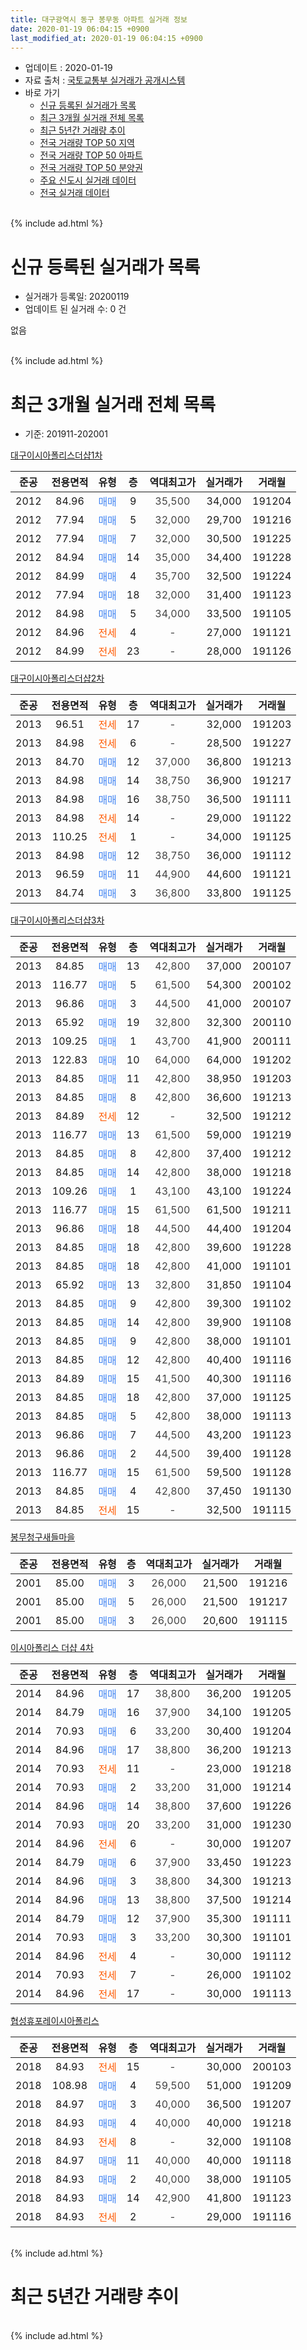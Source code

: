 ```yaml
---
title: 대구광역시 동구 봉무동 아파트 실거래 정보
date: 2020-01-19 06:04:15 +0900
last_modified_at: 2020-01-19 06:04:15 +0900
---
```


* 업데이트 : 2020-01-19
* 자료 출처 : [국토교통부 실거래가 공개시스템](http://rt.molit.go.kr)
* 바로 가기
    * [신규 등록된 실거래가 목록](#신규-등록된-실거래가-목록)
    * [최근 3개월 실거래 전체 목록](#최근-3개월-실거래-전체-목록)
    * [최근 5년간 거래량 추이](#최근-5년간-거래량-추이)
    * [전국 거래량 TOP 50 지역](https://apt-info.github.io/apt-trade-info/최근-3개월-전국에서-가장-거래가-많이-발생한-지역)
    * [전국 거래량 TOP 50 아파트](https://apt-info.github.io/apt-trade-info/최근-3개월-전국에서-가장-거래가-많이-발생한-아파트)
    * [전국 거래량 TOP 50 분양권](https://apt-info.github.io/apt-trade-info/최근-3개월-전국에서-가장-거래가-많이-발생한-분양권)
    * [주요 신도시 실거래 데이터](https://apt-info.github.io/apt-trade-info/주요-신도시)
    * [전국 실거래 데이터](https://apt-info.github.io/apt-trade-info/전국)
<br>
{% include ad.html %}
<br>

# 신규 등록된 실거래가 목록
* 실거래가 등록일: 20200119
* 업데이트 된 실거래 수: 0 건

없음

<br>
{% include ad.html %}
<br>

# 최근 3개월 실거래 전체 목록
* 기준: 201911-202001


[대구이시아폴리스더샵1차](https://search.naver.com/search.naver?query=%EB%8C%80%EA%B5%AC%EA%B4%91%EC%97%AD%EC%8B%9C+%EB%8F%99%EA%B5%AC+%EB%B4%89%EB%AC%B4%EB%8F%99+%EB%8C%80%EA%B5%AC%EC%9D%B4%EC%8B%9C%EC%95%84%ED%8F%B4%EB%A6%AC%EC%8A%A4%EB%8D%94%EC%83%B51%EC%B0%A8)

|준공|전용면적|유형|층|역대최고가|실거래가|거래월|
|:---:|:---:|:---:|:---:|:---:|:---:|:---:|
|2012|84.96|<span style="color:#4285f3">매매</span>|9|<span style="color:#444444">35,500</span>|34,000|191204|
|2012|77.94|<span style="color:#4285f3">매매</span>|5|<span style="color:#444444">32,000</span>|29,700|191216|
|2012|77.94|<span style="color:#4285f3">매매</span>|7|<span style="color:#444444">32,000</span>|30,500|191225|
|2012|84.94|<span style="color:#4285f3">매매</span>|14|<span style="color:#444444">35,000</span>|34,400|191228|
|2012|84.99|<span style="color:#4285f3">매매</span>|4|<span style="color:#444444">35,700</span>|32,500|191224|
|2012|77.94|<span style="color:#4285f3">매매</span>|18|<span style="color:#444444">32,000</span>|31,400|191123|
|2012|84.98|<span style="color:#4285f3">매매</span>|5|<span style="color:#444444">34,000</span>|33,500|191105|
|2012|84.96|<span style="color:#ff5a00">전세</span>|4|<span style="color:#444444">-</span>|27,000|191121|
|2012|84.99|<span style="color:#ff5a00">전세</span>|23|<span style="color:#444444">-</span>|28,000|191126|

[대구이시아폴리스더샵2차](https://search.naver.com/search.naver?query=%EB%8C%80%EA%B5%AC%EA%B4%91%EC%97%AD%EC%8B%9C+%EB%8F%99%EA%B5%AC+%EB%B4%89%EB%AC%B4%EB%8F%99+%EB%8C%80%EA%B5%AC%EC%9D%B4%EC%8B%9C%EC%95%84%ED%8F%B4%EB%A6%AC%EC%8A%A4%EB%8D%94%EC%83%B52%EC%B0%A8)

|준공|전용면적|유형|층|역대최고가|실거래가|거래월|
|:---:|:---:|:---:|:---:|:---:|:---:|:---:|
|2013|96.51|<span style="color:#ff5a00">전세</span>|17|<span style="color:#444444">-</span>|32,000|191203|
|2013|84.98|<span style="color:#ff5a00">전세</span>|6|<span style="color:#444444">-</span>|28,500|191227|
|2013|84.70|<span style="color:#4285f3">매매</span>|12|<span style="color:#444444">37,000</span>|36,800|191213|
|2013|84.98|<span style="color:#4285f3">매매</span>|14|<span style="color:#444444">38,750</span>|36,900|191217|
|2013|84.98|<span style="color:#4285f3">매매</span>|16|<span style="color:#444444">38,750</span>|36,500|191111|
|2013|84.98|<span style="color:#ff5a00">전세</span>|14|<span style="color:#444444">-</span>|29,000|191122|
|2013|110.25|<span style="color:#ff5a00">전세</span>|1|<span style="color:#444444">-</span>|34,000|191125|
|2013|84.98|<span style="color:#4285f3">매매</span>|12|<span style="color:#444444">38,750</span>|36,000|191112|
|2013|96.59|<span style="color:#4285f3">매매</span>|11|<span style="color:#444444">44,900</span>|44,600|191121|
|2013|84.74|<span style="color:#4285f3">매매</span>|3|<span style="color:#444444">36,800</span>|33,800|191125|

[대구이시아폴리스더샵3차](https://search.naver.com/search.naver?query=%EB%8C%80%EA%B5%AC%EA%B4%91%EC%97%AD%EC%8B%9C+%EB%8F%99%EA%B5%AC+%EB%B4%89%EB%AC%B4%EB%8F%99+%EB%8C%80%EA%B5%AC%EC%9D%B4%EC%8B%9C%EC%95%84%ED%8F%B4%EB%A6%AC%EC%8A%A4%EB%8D%94%EC%83%B53%EC%B0%A8)

|준공|전용면적|유형|층|역대최고가|실거래가|거래월|
|:---:|:---:|:---:|:---:|:---:|:---:|:---:|
|2013|84.85|<span style="color:#4285f3">매매</span>|13|<span style="color:#444444">42,800</span>|37,000|200107|
|2013|116.77|<span style="color:#4285f3">매매</span>|5|<span style="color:#444444">61,500</span>|54,300|200102|
|2013|96.86|<span style="color:#4285f3">매매</span>|3|<span style="color:#444444">44,500</span>|41,000|200107|
|2013|65.92|<span style="color:#4285f3">매매</span>|19|<span style="color:#444444">32,800</span>|32,300|200110|
|2013|109.25|<span style="color:#4285f3">매매</span>|1|<span style="color:#444444">43,700</span>|41,900|200111|
|2013|122.83|<span style="color:#4285f3">매매</span>|10|<span style="color:#444444">64,000</span>|64,000|191202|
|2013|84.85|<span style="color:#4285f3">매매</span>|11|<span style="color:#444444">42,800</span>|38,950|191203|
|2013|84.85|<span style="color:#4285f3">매매</span>|8|<span style="color:#444444">42,800</span>|36,600|191213|
|2013|84.89|<span style="color:#ff5a00">전세</span>|12|<span style="color:#444444">-</span>|32,500|191212|
|2013|116.77|<span style="color:#4285f3">매매</span>|13|<span style="color:#444444">61,500</span>|59,000|191219|
|2013|84.85|<span style="color:#4285f3">매매</span>|8|<span style="color:#444444">42,800</span>|37,400|191212|
|2013|84.85|<span style="color:#4285f3">매매</span>|14|<span style="color:#444444">42,800</span>|38,000|191218|
|2013|109.26|<span style="color:#4285f3">매매</span>|1|<span style="color:#444444">43,100</span>|43,100|191224|
|2013|116.77|<span style="color:#4285f3">매매</span>|15|<span style="color:#444444">61,500</span>|61,500|191211|
|2013|96.86|<span style="color:#4285f3">매매</span>|18|<span style="color:#444444">44,500</span>|44,400|191204|
|2013|84.85|<span style="color:#4285f3">매매</span>|18|<span style="color:#444444">42,800</span>|39,600|191228|
|2013|84.85|<span style="color:#4285f3">매매</span>|18|<span style="color:#444444">42,800</span>|41,000|191101|
|2013|65.92|<span style="color:#4285f3">매매</span>|13|<span style="color:#444444">32,800</span>|31,850|191104|
|2013|84.85|<span style="color:#4285f3">매매</span>|9|<span style="color:#444444">42,800</span>|39,300|191102|
|2013|84.85|<span style="color:#4285f3">매매</span>|14|<span style="color:#444444">42,800</span>|39,900|191108|
|2013|84.85|<span style="color:#4285f3">매매</span>|9|<span style="color:#444444">42,800</span>|38,000|191101|
|2013|84.85|<span style="color:#4285f3">매매</span>|12|<span style="color:#444444">42,800</span>|40,400|191116|
|2013|84.89|<span style="color:#4285f3">매매</span>|15|<span style="color:#444444">41,500</span>|40,300|191116|
|2013|84.85|<span style="color:#4285f3">매매</span>|18|<span style="color:#444444">42,800</span>|37,000|191125|
|2013|84.85|<span style="color:#4285f3">매매</span>|5|<span style="color:#444444">42,800</span>|38,000|191113|
|2013|96.86|<span style="color:#4285f3">매매</span>|7|<span style="color:#444444">44,500</span>|43,200|191123|
|2013|96.86|<span style="color:#4285f3">매매</span>|2|<span style="color:#444444">44,500</span>|39,400|191128|
|2013|116.77|<span style="color:#4285f3">매매</span>|15|<span style="color:#444444">61,500</span>|59,500|191128|
|2013|84.85|<span style="color:#4285f3">매매</span>|4|<span style="color:#444444">42,800</span>|37,450|191130|
|2013|84.85|<span style="color:#ff5a00">전세</span>|15|<span style="color:#444444">-</span>|32,500|191115|


<script async src="//pagead2.googlesyndication.com/pagead/js/adsbygoogle.js"></script>
<!-- 기본 -->
<ins class="adsbygoogle"
     style="display:block"
     data-ad-client="ca-pub-1142216861245946"
     data-ad-slot="4805727019"
     data-ad-format="auto"
     data-full-width-responsive="true"></ins>
<script>
(adsbygoogle = window.adsbygoogle || []).push({});
</script>


[봉무청구새들마을](https://search.naver.com/search.naver?query=%EB%8C%80%EA%B5%AC%EA%B4%91%EC%97%AD%EC%8B%9C+%EB%8F%99%EA%B5%AC+%EB%B4%89%EB%AC%B4%EB%8F%99+%EB%B4%89%EB%AC%B4%EC%B2%AD%EA%B5%AC%EC%83%88%EB%93%A4%EB%A7%88%EC%9D%84)

|준공|전용면적|유형|층|역대최고가|실거래가|거래월|
|:---:|:---:|:---:|:---:|:---:|:---:|:---:|
|2001|85.00|<span style="color:#4285f3">매매</span>|3|<span style="color:#444444">26,000</span>|21,500|191216|
|2001|85.00|<span style="color:#4285f3">매매</span>|5|<span style="color:#444444">26,000</span>|21,500|191217|
|2001|85.00|<span style="color:#4285f3">매매</span>|3|<span style="color:#444444">26,000</span>|20,600|191115|

[이시아폴리스 더샵 4차](https://search.naver.com/search.naver?query=%EB%8C%80%EA%B5%AC%EA%B4%91%EC%97%AD%EC%8B%9C+%EB%8F%99%EA%B5%AC+%EB%B4%89%EB%AC%B4%EB%8F%99+%EC%9D%B4%EC%8B%9C%EC%95%84%ED%8F%B4%EB%A6%AC%EC%8A%A4+%EB%8D%94%EC%83%B5+4%EC%B0%A8)

|준공|전용면적|유형|층|역대최고가|실거래가|거래월|
|:---:|:---:|:---:|:---:|:---:|:---:|:---:|
|2014|84.96|<span style="color:#4285f3">매매</span>|17|<span style="color:#444444">38,800</span>|36,200|191205|
|2014|84.79|<span style="color:#4285f3">매매</span>|16|<span style="color:#444444">37,900</span>|34,100|191205|
|2014|70.93|<span style="color:#4285f3">매매</span>|6|<span style="color:#444444">33,200</span>|30,400|191204|
|2014|84.96|<span style="color:#4285f3">매매</span>|17|<span style="color:#444444">38,800</span>|36,200|191213|
|2014|70.93|<span style="color:#ff5a00">전세</span>|11|<span style="color:#444444">-</span>|23,000|191218|
|2014|70.93|<span style="color:#4285f3">매매</span>|2|<span style="color:#444444">33,200</span>|31,000|191214|
|2014|84.96|<span style="color:#4285f3">매매</span>|14|<span style="color:#444444">38,800</span>|37,600|191226|
|2014|70.93|<span style="color:#4285f3">매매</span>|20|<span style="color:#444444">33,200</span>|31,000|191230|
|2014|84.96|<span style="color:#ff5a00">전세</span>|6|<span style="color:#444444">-</span>|30,000|191207|
|2014|84.79|<span style="color:#4285f3">매매</span>|6|<span style="color:#444444">37,900</span>|33,450|191223|
|2014|84.96|<span style="color:#4285f3">매매</span>|3|<span style="color:#444444">38,800</span>|34,300|191213|
|2014|84.96|<span style="color:#4285f3">매매</span>|13|<span style="color:#444444">38,800</span>|37,500|191214|
|2014|84.79|<span style="color:#4285f3">매매</span>|12|<span style="color:#444444">37,900</span>|35,300|191111|
|2014|70.93|<span style="color:#4285f3">매매</span>|3|<span style="color:#444444">33,200</span>|30,300|191101|
|2014|84.96|<span style="color:#ff5a00">전세</span>|4|<span style="color:#444444">-</span>|30,000|191112|
|2014|70.93|<span style="color:#ff5a00">전세</span>|7|<span style="color:#444444">-</span>|26,000|191102|
|2014|84.96|<span style="color:#ff5a00">전세</span>|17|<span style="color:#444444">-</span>|30,000|191113|

[협성휴포레이시아폴리스](https://search.naver.com/search.naver?query=%EB%8C%80%EA%B5%AC%EA%B4%91%EC%97%AD%EC%8B%9C+%EB%8F%99%EA%B5%AC+%EB%B4%89%EB%AC%B4%EB%8F%99+%ED%98%91%EC%84%B1%ED%9C%B4%ED%8F%AC%EB%A0%88%EC%9D%B4%EC%8B%9C%EC%95%84%ED%8F%B4%EB%A6%AC%EC%8A%A4)

|준공|전용면적|유형|층|역대최고가|실거래가|거래월|
|:---:|:---:|:---:|:---:|:---:|:---:|:---:|
|2018|84.93|<span style="color:#ff5a00">전세</span>|15|<span style="color:#444444">-</span>|30,000|200103|
|2018|108.98|<span style="color:#4285f3">매매</span>|4|<span style="color:#444444">59,500</span>|51,000|191209|
|2018|84.97|<span style="color:#4285f3">매매</span>|3|<span style="color:#444444">40,000</span>|36,500|191207|
|2018|84.93|<span style="color:#4285f3">매매</span>|4|<span style="color:#444444">40,000</span>|40,000|191218|
|2018|84.93|<span style="color:#ff5a00">전세</span>|8|<span style="color:#444444">-</span>|32,000|191108|
|2018|84.97|<span style="color:#4285f3">매매</span>|11|<span style="color:#444444">40,000</span>|40,000|191118|
|2018|84.93|<span style="color:#4285f3">매매</span>|2|<span style="color:#444444">40,000</span>|38,000|191105|
|2018|84.93|<span style="color:#4285f3">매매</span>|14|<span style="color:#444444">42,900</span>|41,800|191123|
|2018|84.93|<span style="color:#ff5a00">전세</span>|2|<span style="color:#444444">-</span>|29,000|191116|


<br>
{% include ad.html %}
<br>

# 최근 5년간 거래량 추이


<div style="width:100%;">
    <canvas id="deal_progress" height="200"></canvas>
</div>

<script>
new Chart(document.getElementById("deal_progress"), {
    type: 'line',
    data: {
        labels: ['201501','201502','201503','201504','201505','201506','201507','201508','201509','201510','201511','201512','201601','201602','201603','201604','201605','201606','201607','201608','201609','201610','201611','201612','201701','201702','201703','201704','201705','201706','201707','201708','201709','201710','201711','201712','201801','201802','201803','201804','201805','201806','201807','201808','201809','201810','201811','201812','201901','201902','201903','201904','201905','201906','201907','201908','201909','201910','201911','201912','202001'],
        datasets: [{
            label: '매매',
            pointRadius: 1,
            data: [14, 10, 9, 9, 14, 26, 17, 6, 10, 17, 8, 15, 10, 13, 10, 11, 9, 24, 13, 13, 15, 33, 19, 18, 9, 19, 20, 18, 24, 40, 45, 46, 25, 18, 12, 26, 59, 47, 50, 52, 60, 20, 22, 25, 36, 33, 21, 21, 18, 15, 13, 20, 30, 21, 28, 34, 28, 38, 25, 32, 5],
            borderColor: "rgba(255, 201, 14, 1)",
            backgroundColor: "rgba(255, 201, 14, 0.5)",
            fill: false,
            lineTension: 0
        },{
            label: '전월세',
            pointRadius: 1,
            data: [6, 1, 9, 1, 3, 8, 10, 9, 6, 6, 19, 21, 27, 30, 21, 20, 22, 13, 23, 16, 19, 15, 12, 9, 7, 16, 7, 2, 8, 12, 6, 8, 9, 10, 16, 11, 22, 19, 35, 27, 34, 37, 32, 26, 24, 13, 13, 6, 15, 19, 12, 13, 18, 14, 10, 11, 12, 12, 10, 5, 1],
            borderColor: "rgba(0, 141, 185, 1)",
            backgroundColor: "rgba(0, 141, 185, 0.5)",
            fill: false,
            lineTension: 0
        }
        ]
    },
    options: {
        responsive: true,
        title: {
            display: false
        },
        tooltips: {
            mode: 'index',
            intersect: false
        },
        hover: {
            mode: 'nearest',
            intersect: true
        },
        scales: {
            xAxes: [{
                display: true,
                scaleLabel: {
                    display: true,
                    labelString: '년/월'
                }
            }],
            yAxes: [{
                display: true,
                ticks: {
                    suggestedMin: 0,
                },
                scaleLabel: {
                    display: true,
                    labelString: '실거래 수'
                }
            }]
        }
    }
});

</script>


<br>
{% include ad.html %}
<br>

